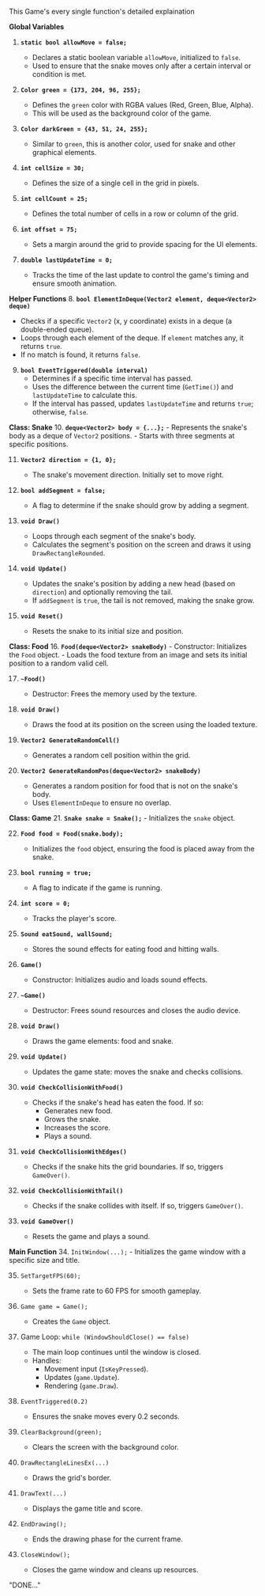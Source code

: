 This Game's every single function's detailed explaination  

 **Global Variables**
1. **`static bool allowMove = false;`**
   - Declares a static boolean variable `allowMove`, initialized to `false`.
   - Used to ensure that the snake moves only after a certain interval or condition is met.

2. **`Color green = {173, 204, 96, 255};`**
   - Defines the `green` color with RGBA values (Red, Green, Blue, Alpha).
   - This will be used as the background color of the game.

3. **`Color darkGreen = {43, 51, 24, 255};`**
   - Similar to `green`, this is another color, used for snake and other graphical elements.

4. **`int cellSize = 30;`**
   - Defines the size of a single cell in the grid in pixels.

5. **`int cellCount = 25;`**
   - Defines the total number of cells in a row or column of the grid.

6. **`int offset = 75;`**
   - Sets a margin around the grid to provide spacing for the UI elements.

7. **`double lastUpdateTime = 0;`**
   - Tracks the time of the last update to control the game's timing and ensure smooth animation.


 **Helper Functions**
8. **`bool ElementInDeque(Vector2 element, deque<Vector2> deque)`**
   - Checks if a specific `Vector2` (x, y coordinate) exists in a deque (a double-ended queue).
   - Loops through each element of the deque. If `element` matches any, it returns `true`.
   - If no match is found, it returns `false`.

9. **`bool EventTriggered(double interval)`**
   - Determines if a specific time interval has passed.
   - Uses the difference between the current time (`GetTime()`) and `lastUpdateTime` to calculate this.
   - If the interval has passed, updates `lastUpdateTime` and returns `true`; otherwise, `false`.


**Class: Snake**
10. **`deque<Vector2> body = {...};`**
    - Represents the snake's body as a deque of `Vector2` positions. 
    - Starts with three segments at specific positions.

11. **`Vector2 direction = {1, 0};`**
    - The snake's movement direction. Initially set to move right.

12. **`bool addSegment = false;`**
    - A flag to determine if the snake should grow by adding a segment.

13. **`void Draw()`**
    - Loops through each segment of the snake's body.
    - Calculates the segment's position on the screen and draws it using `DrawRectangleRounded`.

14. **`void Update()`**
    - Updates the snake's position by adding a new head (based on `direction`) and optionally removing the tail.
    - If `addSegment` is `true`, the tail is not removed, making the snake grow.

15. **`void Reset()`**
    - Resets the snake to its initial size and position.


**Class: Food**
16. **`Food(deque<Vector2> snakeBody)`**
    - Constructor: Initializes the `Food` object.
    - Loads the food texture from an image and sets its initial position to a random valid cell.

17. **`~Food()`**
    - Destructor: Frees the memory used by the texture.

18. **`void Draw()`**
    - Draws the food at its position on the screen using the loaded texture.

19. **`Vector2 GenerateRandomCell()`**
    - Generates a random cell position within the grid.

20. **`Vector2 GenerateRandomPos(deque<Vector2> snakeBody)`**
    - Generates a random position for food that is not on the snake's body.
    - Uses `ElementInDeque` to ensure no overlap.


 **Class: Game**
21. **`Snake snake = Snake();`**
    - Initializes the `snake` object.

22. **`Food food = Food(snake.body);`**
    - Initializes the `food` object, ensuring the food is placed away from the snake.

23. **`bool running = true;`**
    - A flag to indicate if the game is running.

24. **`int score = 0;`**
    - Tracks the player's score.

25. **`Sound eatSound, wallSound;`**
    - Stores the sound effects for eating food and hitting walls.

26. **`Game()`**
    - Constructor: Initializes audio and loads sound effects.

27. **`~Game()`**
    - Destructor: Frees sound resources and closes the audio device.

28. **`void Draw()`**
    - Draws the game elements: food and snake.

29. **`void Update()`**
    - Updates the game state: moves the snake and checks collisions.

30. **`void CheckCollisionWithFood()`**
    - Checks if the snake's head has eaten the food. If so:
        - Generates new food.
        - Grows the snake.
        - Increases the score.
        - Plays a sound.

31. **`void CheckCollisionWithEdges()`**
    - Checks if the snake hits the grid boundaries. If so, triggers `GameOver()`.

32. **`void CheckCollisionWithTail()`**
    - Checks if the snake collides with itself. If so, triggers `GameOver()`.

33. **`void GameOver()`**
    - Resets the game and plays a sound.


 **Main Function**
34. `InitWindow(...);`
    - Initializes the game window with a specific size and title.

35. `SetTargetFPS(60);`
    - Sets the frame rate to 60 FPS for smooth gameplay.

36. `Game game = Game();`
    - Creates the `Game` object.

37. Game Loop: `while (WindowShouldClose() == false)`
    - The main loop continues until the window is closed.
    - Handles:
        - Movement input (`IsKeyPressed`).
        - Updates (`game.Update`).
        - Rendering (`game.Draw`).

38. `EventTriggered(0.2)`
    - Ensures the snake moves every 0.2 seconds.

39. `ClearBackground(green);`
    - Clears the screen with the background color.

40. `DrawRectangleLinesEx(...)`
    - Draws the grid's border.

41. `DrawText(...)`
    - Displays the game title and score.

42. `EndDrawing();`
    - Ends the drawing phase for the current frame.

43. `CloseWindow();`
    - Closes the game window and cleans up resources.

"DONE..."
